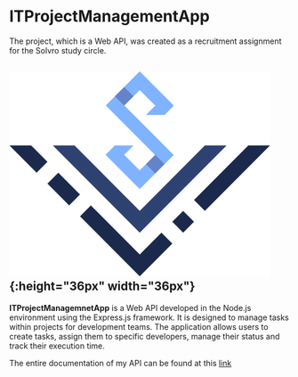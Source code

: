 # ITProjectManagementApp

The project, which is a Web API, was created as a recruitment assignment for the Solvro study circle.

![Solvro Logo](https://github.com/Skiperpol/ITProjectManagementApp/blob/main/logo_solvro.png){:height="36px" width="36px"}
---
**ITProjectManagemnetApp** is a Web API developed in the Node.js environment using the Express.js framework. It is designed to manage tasks within projects for development teams. The application allows users to create tasks, assign them to specific developers, manage their status and track their execution time.

The entire documentation of my API can be found at this [link]

[link]: https://documenter.getpostman.com/view/33994095/2sA3Bj9u4L


